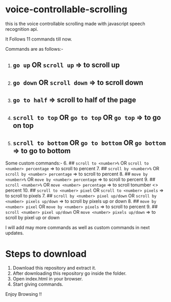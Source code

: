 # voice-controllable-scrolling

this is the voice controllable scrolling made with javascript speech recognition api.

It Follows 11 commands till now.

Commands are as follows:-

1. ## `go up` OR `scroll up` => to scroll up
2. ## `go down` OR `scroll down` => to scroll down
3. ## `go to half` => scroll to half of the page
4. ## `scroll to top` OR `go to top` OR `go top` => to go on top
5. ## `scroll to bottom` OR `go to bottom` OR `go bottom` => to go to bottom

Some custom commands:- 6. ## `scroll to <number>%` OR `scroll to <number> percentage` => to scroll to <number> percent 7. ## `scroll by <number>%` OR `scroll by <number> percentage` => to scroll to <number> percent 8. ## `move by <number>%` OR `move by <number> percentage` => to scroll to <number> percent 9. ## `scroll <number>%` OR `move <number> percentage` => to scroll tonumber <> percent 10. ## `scroll to <number> pixel` OR `scroll to <number> pixels` => to scroll to <number> pixels 7. ## `scroll by <number> pixel up/down` OR `scroll by <number> pixels up/down` => to scroll by <number> pixels up or down 8. ## `move by <number> pixel` OR `move by <number> pixels` => to scroll to percent 9. ## `scroll <number> pixel up/down` OR `move <number> pixels up/down` => to scroll by <number> pixel up or down

I will add may more commands as well as custom commands in next updates.

# Steps to download

1. Download this repository and extract it.
2. After downloading this repository go inside the folder.
3. Open index.html in your browser.
4. Start giving commands.

Enjoy Browsing !!
